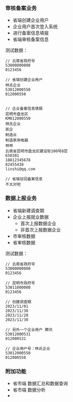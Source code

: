 ### 审核备案业务

+ 省端创建企业用户
+ 企业用户首次登入系统
+ 进行备案信息填报
+ 省端审核备案信息

测试数据：

```
// 云南省政府号
53000000000
0123456

// 省端创建企业用户
林氏企业
53012000550
012000550


// 企业备案信息填报
昆明市盘龙区
KM012000550
林氏企业
民企
制造业
制造家用电器
林林
云南省昆明市盘龙区建设街100号8层
650301
18812345678
82455438
linshi@qq.com

// 省端驳回备案信息
不太对吧
```



### 数据上报业务

+ 省端新建调查期
+ 企业上报就业数据
    + 首次上报数据企业
    + 非首次上报数据企业
+ 市审核数据
+ 省审核数据

测试数据：

```
// 云南省政府号
53000000000
0123456

// 昆明市政府号
53011000000
0123456

// 创建调查期
2023/11/01
2023/11/30
2023/11/20
2023/11/30

// 另外一个企业用户 腾讯
53012000531
012000531

// 企业用户号：林氏企业
53012000550
012000550

```



### 附加功能

+ 省市端 数据汇总和数据查询
+ 省市端 数据分析
+ 